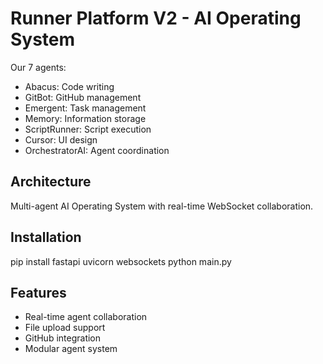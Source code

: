 # Runner Platform V2 - AI Operating System

Our 7 agents:
- Abacus: Code writing
- GitBot: GitHub management
- Emergent: Task management
- Memory: Information storage
- ScriptRunner: Script execution
- Cursor: UI design
- OrchestratorAI: Agent coordination

## Architecture
Multi-agent AI Operating System with real-time WebSocket collaboration.

## Installation
pip install fastapi uvicorn websockets
python main.py

## Features
- Real-time agent collaboration
- File upload support
- GitHub integration
- Modular agent system
